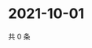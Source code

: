 # 2021-10-01

共 0 条

<!-- BEGIN -->
<!-- 最后更新时间 Fri Oct 01 2021 02:21:21 GMT+0800 (China Standard Time) -->

<!-- END -->
